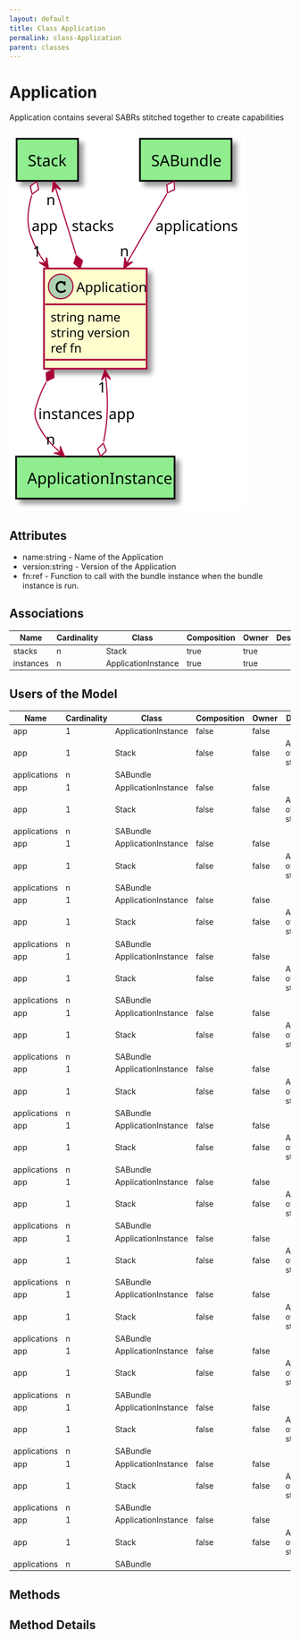 ```yaml
---
layout: default
title: Class Application
permalink: class-Application
parent: classes
---
```


# Application

Application contains several SABRs stitched together to create capabilities

![Logical Diagram](./logical.svg)

## Attributes

* name:string - Name of the Application
* version:string - Version of the Application
* fn:ref - Function to call with the bundle instance when the bundle instance is run.


## Associations

| Name | Cardinality | Class | Composition | Owner | Description |
| --- | --- | --- | --- | --- | --- |
| stacks | n | Stack | true | true |  |
| instances | n | ApplicationInstance | true | true |  |


## Users of the Model

| Name | Cardinality | Class | Composition | Owner | Description |
| --- | --- | --- | --- | --- | --- |
| app | 1 | ApplicationInstance | false | false |  |
| app | 1 | Stack | false | false | Applications of the stacks |
| applications | n | SABundle |  |  |  |
| app | 1 | ApplicationInstance | false | false |  |
| app | 1 | Stack | false | false | Applications of the stacks |
| applications | n | SABundle |  |  |  |
| app | 1 | ApplicationInstance | false | false |  |
| app | 1 | Stack | false | false | Applications of the stacks |
| applications | n | SABundle |  |  |  |
| app | 1 | ApplicationInstance | false | false |  |
| app | 1 | Stack | false | false | Applications of the stacks |
| applications | n | SABundle |  |  |  |
| app | 1 | ApplicationInstance | false | false |  |
| app | 1 | Stack | false | false | Applications of the stacks |
| applications | n | SABundle |  |  |  |
| app | 1 | ApplicationInstance | false | false |  |
| app | 1 | Stack | false | false | Applications of the stacks |
| applications | n | SABundle |  |  |  |
| app | 1 | ApplicationInstance | false | false |  |
| app | 1 | Stack | false | false | Applications of the stacks |
| applications | n | SABundle |  |  |  |
| app | 1 | ApplicationInstance | false | false |  |
| app | 1 | Stack | false | false | Applications of the stacks |
| applications | n | SABundle |  |  |  |
| app | 1 | ApplicationInstance | false | false |  |
| app | 1 | Stack | false | false | Applications of the stacks |
| applications | n | SABundle |  |  |  |
| app | 1 | ApplicationInstance | false | false |  |
| app | 1 | Stack | false | false | Applications of the stacks |
| applications | n | SABundle |  |  |  |
| app | 1 | ApplicationInstance | false | false |  |
| app | 1 | Stack | false | false | Applications of the stacks |
| applications | n | SABundle |  |  |  |
| app | 1 | ApplicationInstance | false | false |  |
| app | 1 | Stack | false | false | Applications of the stacks |
| applications | n | SABundle |  |  |  |
| app | 1 | ApplicationInstance | false | false |  |
| app | 1 | Stack | false | false | Applications of the stacks |
| applications | n | SABundle |  |  |  |
| app | 1 | ApplicationInstance | false | false |  |
| app | 1 | Stack | false | false | Applications of the stacks |
| applications | n | SABundle |  |  |  |
| app | 1 | ApplicationInstance | false | false |  |
| app | 1 | Stack | false | false | Applications of the stacks |
| applications | n | SABundle |  |  |  |





## Methods


<h2>Method Details</h2>
    

